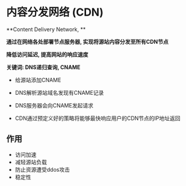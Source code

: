 # 内容分发网络 (CDN)

**Content Delivery Network, **

**通过在网络各处部署节点服务器, 实现将源站内容分发至所有CDN节点**

**降低访问延迟, 提高网站的响应速度**



**关键词: DNS递归查询, CNAME**



- 给源站添加CNAME
- DNS解析源站域名发现有CNAME记录

- DNS服务器会向CNAME发起请求

- CDN通过预定义好的策略将能够最快响应用户的CDN节点的IP地址返回



## 作用

- 访问加速
- 减轻源站负载
- 防止资源遭受ddos攻击
- 稳定性